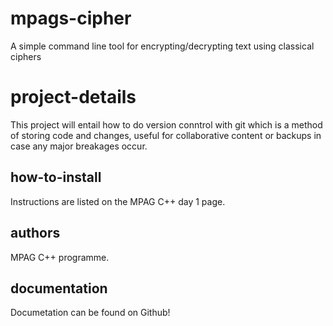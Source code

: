 # mpags-cipher
A simple command line tool for encrypting/decrypting text using classical ciphers

# project-details
This project will entail how to do version conntrol with git which is a method of storing code and changes, useful for collaborative content or backups in case any major breakages occur.

## how-to-install
Instructions are listed on the MPAG C++ day 1 page.

## authors
MPAG C++ programme.

## documentation
Documetation can be found on Github!